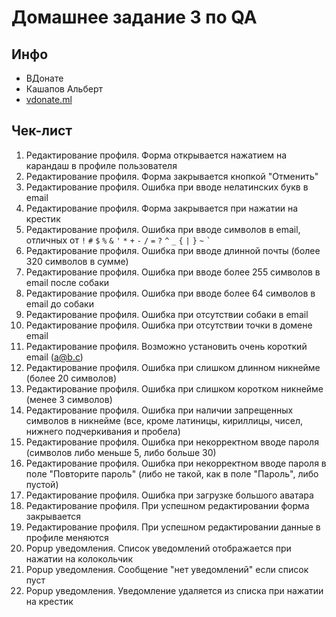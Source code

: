 # Домашнее задание 3 по QA

## Инфо

- ВДонате
- Кашапов Альберт
- [vdonate.ml](https://vdonate.ml/)

## Чек-лист

1. Редактирование профиля. Форма открывается нажатием на карандаш в профиле пользователя
2. Редактирование профиля. Форма закрывается кнопкой "Отменить"
3. Редактирование профиля. Ошибка при вводе нелатинских букв в email
4. Редактирование профиля. Форма закрывается при нажатии на крестик
5. Редактирование профиля. Ошибка при вводе символов в email, отличных
   от `!` `#` `$` `%` `&` `'` `*` `+` `-` `/` `=` `?` `^` `_` `{` `|` `}` `~` `` ` ``
6. Редактирование профиля. Ошибка при вводе длинной почты (более 320 символов в сумме)
7. Редактирование профиля. Ошибка при вводе более 255 символов в email после собаки
8. Редактирование профиля. Ошибка при вводе более 64 символов в email до собаки
9. Редактирование профиля. Ошибка при отсутствии собаки в email
10. Редактирование профиля. Ошибка при отсутствии точки в домене email
11. Редактирование профиля. Возможно установить очень короткий email (a@b.c)
12. Редактирование профиля. Ошибка при слишком длинном никнейме (более 20 символов)
13. Редактирование профиля. Ошибка при слишком коротком никнейме (менее 3 символов)
14. Редактирование профиля. Ошибка при наличии запрещенных символов в никнейме (все, кроме латиницы, кириллицы, чисел,
    нижнего подчеркивания и пробела)
15. Редактирование профиля. Ошибка при некорректном вводе пароля (символов либо меньше 5, либо больше 30)
16. Редактирование профиля. Ошибка при некорректном вводе пароля в поле "Повторите пароль" (либо не такой, как в
    поле "Пароль", либо пустой)
17. Редактирование профиля. Ошибка при загрузке большого аватара
18. Редактирование профиля. При успешном редактировании форма закрывается
19. Редактирование профиля. При успешном редактировании данные в профиле меняются
20. Popup уведомления. Список уведомлений отображается при нажатии на колокольчик
21. Popup уведомления. Сообщение "нет уведомлений" если список пуст
22. Popup уведомления. Уведомление удаляется из списка при нажатии на крестик